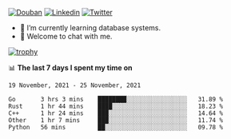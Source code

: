 
<p align="left">
<a href="https://www.douban.com/people/ixxchan"><img src="https://img.shields.io/badge/@ixxchan-007722?style=flat&logo=Douban&logoColor=white" alt="Douban" /></a> 
<a href="https://www.linkedin.com/in/xxchan/?locale=en_US"><img src="https://img.shields.io/badge/@xxchan-0073b1?style=flat&logo=LinkedIn&logoColor=white" alt="Linkedin" /></a> 
<a href="https://twitter.com/yayale_umi"><img src="https://img.shields.io/badge/@yayale__umi-1DA1F2?style=flat&logo=Twitter&logoColor=white" alt="Twitter"/></a>
</p>

- 🌱 I’m currently learning database systems.
- 💬 Welcome to chat with me.


[![trophy](https://github-profile-trophy.vercel.app/?username=xxchan&theme=flat&column=7)](https://github.com/xxchan)


📊 **The last 7 days I spent my time on** 

<!--START_SECTION:waka-->
```text
19 November, 2021 - 25 November, 2021

Go       3 hrs 3 mins    ████████░░░░░░░░░░░░░░░░░   31.89 % 
Rust     1 hr 44 mins    ████░░░░░░░░░░░░░░░░░░░░░   18.23 % 
C++      1 hr 24 mins    ███░░░░░░░░░░░░░░░░░░░░░░   14.64 % 
Other    1 hr 7 mins     ███░░░░░░░░░░░░░░░░░░░░░░   11.74 % 
Python   56 mins         ██░░░░░░░░░░░░░░░░░░░░░░░   09.78 %
```
<!--END_SECTION:waka-->

<!--
**xxchan/xxchan** is a ✨ _special_ ✨ repository because its `README.md` (this file) appears on your GitHub profile.

Here are some ideas to get you started:

- 🔭 I’m currently working on ...
- 🌱 I’m currently learning ...
- 👯 I’m looking to collaborate on ...
- 🤔 I’m looking for help with ...
- 💬 Ask me about ...
- 📫 How to reach me: ...
- 😄 Pronouns: ...
- ⚡ Fun fact: ...
-->

